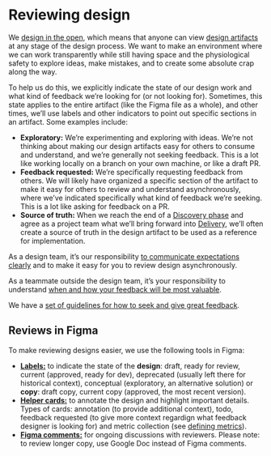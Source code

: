 # Reviewing design

We [design in the open](../index.md#designing-in-the-open), which means that anyone can view [design artifacts](../artifacts/index.md) at any stage of the design process. We want to make an environment where we can work transparently while still having space and the physiological safety to explore ideas, make mistakes, and to create some absolute crap along the way.

To help us do this, we explicitly indicate the state of our design work and what kind of feedback we’re looking for (or not looking for). Sometimes, this state applies to the entire artifact (like the Figma file as a whole), and other times, we’ll use labels and other indicators to point out specific sections in an artifact. Some examples include:

- **Exploratory:** We’re experimenting and exploring with ideas. We’re not thinking about making our design artifacts easy for others to consume and understand, and we’re generally not seeking feedback. This is a lot like working locally on a branch on your own machine, or like a draft PR.
- **Feedback requested:** We’re specifically requesting feedback from others. We will likely have organized a specific section of the artifact to make it easy for others to review and understand asynchronously, where we’ve indicated specifically what kind of feedback we’re seeking. This is a lot like asking for feedback on a PR.
- **Source of truth:** When we reach the end of a [Discovery phase](../index.md#design-process) and agree as a project team what we’ll bring forward into [Delivery](../index.md#design-process), we’ll often create a source of truth in the design artifact to be used as a reference for implementation.

As a design team, it’s our responsibility [to communicate expectations clearly](../artifacts/index.md) and to make it easy for you to review design asynchronously.

As a teammate outside the design team, it’s your responsibility to understand [when and how your feedback will be most valuable](../../../communication/seeking-and-giving-feedback.md#giving-feedback).

We have a [set of guidelines for how to seek and give great feedback](../../../communication/seeking-and-giving-feedback.md).

## Reviews in Figma

To make reviewing designs easier, we use the following tools in Figma:

- [**Labels:**](https://www.figma.com/file/8qNcDzOXLj1hcOM76WDPN9/🛠Project-Tools?node-id=1502%3A6598) to indicate the state of the **design**: draft, ready for review, current (approved, ready for dev), deprecated (usually left there for historical context), conceptual (exploratory, an alternative solution) or **copy**: draft copy, current copy (approved, the most recent version).
- [**Helper cards:**](https://www.figma.com/file/8qNcDzOXLj1hcOM76WDPN9/🛠Project-Tools?node-id=2814%3A6218) to annotate the design and highlight important details. Types of cards: annotation (to provide additional context), todo, feedback requested (to give more context regardign what feedback designer is looking for) and metric collection (see [defining metrics](https://about.sourcegraph.com/handbook/product/design/metrics/defining-metrics)).
- [**Figma comments:**](https://help.figma.com/hc/en-us/articles/360041068574-Add-comments-to-files) for ongoing discussions with reviewers. Please note: to review longer copy, use Google Doc instead of Figma comments.
